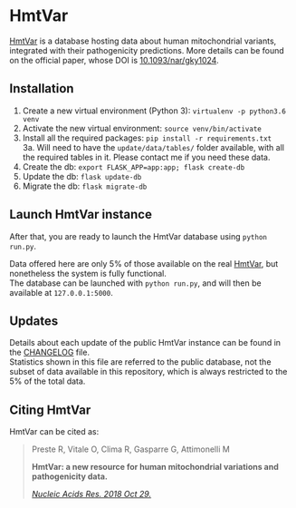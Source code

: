 # HmtVar  

[HmtVar](https://www.hmtvar.uniba.it) is a database hosting data about human mitochondrial variants, integrated with their pathogenicity predictions. More details can be found on the official paper, whose DOI is [10.1093/nar/gky1024](https://doi.org/10.1093/nar/gky1024).  

## Installation  

1. Create a new virtual environment (Python 3): `virtualenv -p python3.6 venv`  
2. Activate the new virtual environment: `source venv/bin/activate`  
3. Install all the required packages: `pip install -r requirements.txt`  
3a. Will need to have the `update/data/tables/` folder available, with all the required tables in it. Please contact me if you need these data.  
4. Create the db: `export FLASK_APP=app:app; flask create-db`  
5. Update the db: `flask update-db`  
6. Migrate the db: `flask migrate-db`  

## Launch HmtVar instance  

After that, you are ready to launch the HmtVar database using `python run.py`.  

Data offered here are only 5% of those available on the real [HmtVar](https://www.hmtvar.uniba.it), but nonetheless the system is fully functional.  
The database can be launched with `python run.py`, and will then be available at `127.0.0.1:5000`.  

## Updates  

Details about each update of the public HmtVar instance can be found in the [CHANGELOG](/CHANGELOG.md) file.  
Statistics shown in this file are referred to the public database, not the subset of data available in this repository, which is always restricted to the 5% of the total data.  

## Citing HmtVar  

HmtVar can be cited as:  

>Preste R, Vitale O, Clima R, Gasparre G, Attimonelli M  
>
>**HmtVar: a new resource for human mitochondrial variations and pathogenicity data.**  
>
>[*Nucleic Acids Res. 2018 Oct 29.*](https://doi.org/10.1093/nar/gky1024)  


